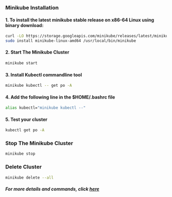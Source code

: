### **Minikube Installation**

#### **1. To install the latest minikube stable release on x86-64 Linux using binary download:**

```bash
curl -LO https://storage.googleapis.com/minikube/releases/latest/minikube-linux-amd64
sudo install minikube-linux-amd64 /usr/local/bin/minikube
```

#### **2. Start The Minikube Cluster**

```bash
minikube start
```

#### **3. Install Kubectl commandline tool**

```bash
minikube kubectl -- get po -A
```

#### **4. Add the following line in the $HOME/.bashrc file**

```bash
alias kubectl="minikube kubectl --"
```

#### **5. Test your cluster**

```bash
kubectl get po -A
```

### **Stop The Minikube Cluster**

```bash
minikube stop
```

### **Delete Cluster**

```bash
minikube delete --all
```

#### *For more details and commands, click [here](https://minikube.sigs.k8s.io/docs/start/)*